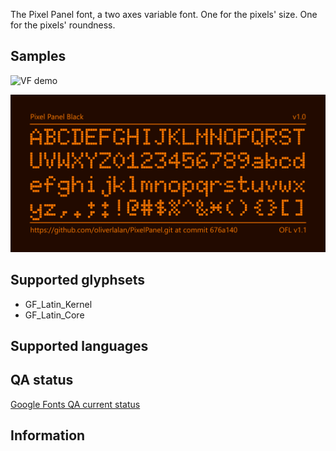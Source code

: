 The Pixel Panel font, a two axes variable font. One for the pixels' size. One for the pixels' roundness.

## Samples

![VF demo](<documentation/samples/Pixel Panel - VF demo - low.gif>)

![Specimen](documentation/samples/sample2.png)

## Supported glyphsets

- GF_Latin_Kernel
- GF_Latin_Core

## Supported languages


## QA status

[Google Fonts QA current status](<documentation/reports/2024-01-13 QA.md>)


## Information

